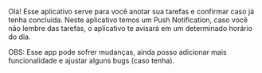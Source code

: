 Olá!
Esse aplicativo serve para você anotar sua tarefas e confirmar caso já tenha concluída.
Neste aplicativo temos um Push Notification, caso você não lembre das tarefas, o aplicativo te avisará em um determinado horário do dia.

OBS: Esse app pode sofrer mudanças, ainda posso adicionar mais funcionalidade e ajustar alguns bugs (caso tenha).
